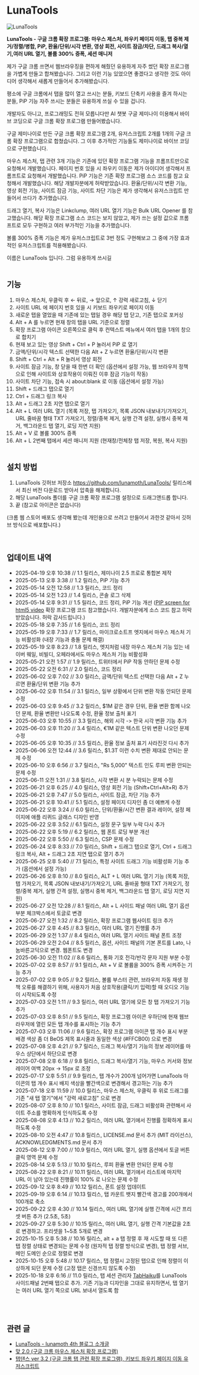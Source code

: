 # LunaTools

![LunaTools](https://raw.githubusercontent.com/lunamoth/LunaTools/refs/heads/main/251018_LunaTools_11.0_Screenshot.png)

**LunaTools - 구글 크롬 확장 프로그램: 마우스 제스처, 좌우키 페이지 이동, 탭 중복 제거/정렬/병합, PiP, 환율/단위/시각 변환, 영상 회전, 사이트 잠금/차단, 드래그 복사/열기,여러 URL 열기, 볼륨 300% 증폭, 세션 매니저**

제가 구글 크롬 쓰면서 웹브라우징을 편하게 해줬던 유용하게 자주 썼던 확장 프로그램을 가볍게 만들고 합쳐봤습니다. 그리고 이런 기능 있었으면 좋겠다고 생각한 것도 아이디어 생각해서 새롭게 만들어서 추가해봤습니다.

평소에 구글 크롬에서 탭을 많이 열고 쓰시는 분들, 키보드 단축키 사용을 즐겨 하시는 분들, PiP 기능 자주 쓰시는 분들은 유용하게 쓰실 수 있을 겁니다.

개발자도 아니고, 프로그래밍도 전혀 모릅니다만 AI 챗봇 구글 제미나이 이용해서 바이브 코딩으로 구글 크롬 확장 프로그램 만들어봤습니다.

구글 제미나이로 만든 구글 크롬 확장 프로그램 2개, 유저스크립트 2개를 1개의 구글 크롬 확장 프로그램으로 합쳤습니다. 그 이후 추가적인 기능들도 제미나이로 바이브 코딩으로 구현했습니다.

마우스 제스처, 탭 관련 3개 기능은 기존에 있던 확장 프로그램 기능을 프롬프트만으로 요청해서 개발했습니다. 페이지 번호 있을 시 좌우키 이동은 제가 아이디어 생각해서 프롬프트로 요청해서 개발했습니다. PiP 기능은 기존 확장 프로그램 소스 코드를 참고 요청해서 개발했습니다. 해당 개발자분에게 허락받았습니다. 환율/단위/시각 변환 기능, 영상 회전 기능, 사이트 잠금 기능, 사이트 차단 기능은 제가 생각해서 유저스크립트 만들어서 쓰다가 추가했습니다.

드래그 열기, 복사 기능은 Linkclump, 여러 URL 열기 기능은 Bulk URL Opener 를 참고했습니다. 해당 확장 프로그램 소스 코드는 보지 않았고, 제가 쓰는 설정 값으로 프롬프트로 모두 구현하고 여러 부가적인 기능을 추가했습니다.

볼륨 300% 증폭 기능은 제가 유저스크립트로 3번 정도 구현해보고 그 중에 가장 효과적인 유저스크립트를 적용해봤습니다.

이름은 LunaTools 입니다. 그럼 유용하게 쓰시길
<br><br>

## 기능

1. 마우스 제스처, 우클릭 후 ← 뒤로, → 앞으로, ↑ 강력 새로고침, ↓ 닫기    
2. 사이트 URL 에 페이지 번호 있을 시 키보드 좌우키로 페이지 이동
3. 새로운 탭을 열었을 때 기존에 있는 탭일 경우 해당 탭 닫고, 기존 탭으로 포커싱
4. Alt + A 를 누르면 현재 창의 탭을 URL 기준으로 정렬
5. 확장 프로그램 아이콘 오른쪽으로 클릭 후 컨텍스트 메뉴에서 여러 탭을 1개의 창으로 합치기
6. 현재 보고 있는 영상 Shift + Ctrl + P 눌러서 PiP 로 열기
7. 금액/단위/시각 텍스트 선택한 다음 Alt + Z 누르면 환율/단위/시각 변환
8. Shift + Ctrl + Alt + R 눌러서 영상 회전
9. 사이트 잠금 기능, 창 닫을 때 한번 더 확인 (옵션에서 설정 가능, 웹 브라우저 정책으로 인해 사이트와 상호작용이 이뤄진 이후 잠금 기능이 작동)
10. 사이트 차단 기능, 접속 시 about:blank 로 이동 (옵션에서 설정 가능)
11. Shift + 드래그 탭으로 열기
12. Ctrl + 드래그 링크 복사
13. Alt + 드래그 2초 지연 탭으로 열기
14. Alt + L 여러 URL 열기 (목록 저장, 탭 가져오기, 목록 JSON 내보내기/가져오기, URL 줄바꿈 형태 TXT 가져오기, 정렬/중복 제거, 실행 간격 설정, 실행시 중복 제거, 백그라운드 탭 열기, 로딩 지연 지원)
15. Alt + V 로 볼륨 300% 증폭
16. Alt + L 2번째 탭에서 세션 매니저 지원 (현재창/전체창 탭 저장, 복원, 복사 지원) 
<br/><br>

## 설치 방법
 1. LunaTools 깃허브 저장소 https://github.com/lunamoth/LunaTools/ 릴리스에서 최신 버전 다운로드 받아서 압축을 해제합니다.
 2. 해당 LunaTools 폴더를 구글 크롬 확장 프로그램 설정으로 드래그앤드롭 합니다.
 3. 끝 (참고로 아이콘은 없습니다)

(크롬 웹 스토어 배포도 생각해 봤는데 개인용으로 쓰려고 만들어서 과한것 같아서 깃허브 방식으로 배포합니다.)<br/>
<br><br/>

## 업데이트 내역
* 2025-04-19 오후 10:38 // 1.1 릴리스, 제미나이 2.5 프로로 통합본 제작
* 2025-05-13 오후 3:38 // 1.2 릴리스, PiP 기능 추가
* 2025-05-14 오전 12:58 // 1.3 릴리스, 코드 정리
* 2025-05-14 오전 1:23 // 1.4 릴리스, 콘솔 로그 삭제
* 2025-05-14 오후 9:31 // 1.5 릴리스, 코드 정리, PiP 기능 개선 ([PIP screen for html5 video](https://chromewebstore.google.com/detail/pip-screen-for-html5-vide/ebgihmollhfickaopoldkikdnipmdemg?hl=ko) 확장 프로그램 코드 참고했습니다. 개발자분에게 소스 코드 참고 허락 받았습니다. 허락 감사드립니다.)
* 2025-05-18 오후 7:35 // 1.6 릴리스, 코드 정리
* 2025-05-19 오후 7:33 // 1.7 릴리스, 마이크로소트프 엣지에서 마우스 제스처 기능 비활성화 (내장 기능과 충돌 문제 해결)
* 2025-05-19 오후 8:23 // 1.8 릴리스, 엣지처럼 내장 마우스 제스처 기능 있는 네이버 웨일, 비빌디, 오페라에서도 마우스 제스처 기능 비활성화
* 2025-05-21 오전 1:57 // 1.9 릴리스, 트위터에서 PiP 작동 안하던 문제 수정
* 2025-05-22 오전 6:31 // 2.0 릴리스, 코드 정리
* 2025-06-02 오후 7:02 // 3.0 릴리스, 금액/단위 텍스트 선택한 다음 Alt + Z 누르면 환율/단위 변환 기능 추가
* 2025-06-02 오후 11:54 // 3.1 릴리스, 일부 상황에서 단위 변환 작동 안되던 문제 수정
* 2025-06-03 오후 9:45 // 3.2 릴리스, $1M 같은 경우 단위, 환율 변환 함께 나오던 문제, 환율 변환만 나오도록 수정, 환율 정보 출처 표기
* 2025-06-03 오후 10:55 // 3.3 릴리스, 해외 시각 -> 한국 시각 변환 기능 추가
* 2025-06-03 오후 11:20 // 3.4 릴리스, €1M 같은 텍스트 단위 변환 나오던 문제 수정
* 2025-06-05 오후 10:35 // 3.5 릴리스, 환율 정보 출처 표기 사라진것 다시 추가
* 2025-06-06 오전 12:44 // 3.6 릴리스, $1.3T 이런 수치 변환 제대로 안되는 문제 수정
* 2025-06-10 오후 6:56 // 3.7 릴리스, "Rs 5,000" 텍스트 인도 루피 변환 안되는 문제 수정
* 2025-06-11 오전 1:31 // 3.8 릴리스, 시각 변환 시 분 누락되는 문제 수정
* 2025-06-21 오후 6:25 // 4.0 릴리스, 영상 회전 기능 (Shift+Ctrl+Alt+R) 추가
* 2025-06-21 오후 7:47 // 5.0 릴리스, 사이트 잠금, 차단 기능 추가
* 2025-06-21 오후 10:41 // 5.1 릴리스, 설정 페이지 디자인 좀 더 예쁘게 수정
* 2025-06-22 오후 3:24 // 6.0 릴리스, 단위/환율/시간 변환 결과 레이어, 설정 페이지에 애플 리퀴드 글래스 디자인 반영
* 2025-06-22 오후 3:52 // 6.1 릴리스, 설정 문구 일부 누락 다시 추가
* 2025-06-22 오후 5:19 // 6.2 릴리스, 웹 폰트 로딩 부분 개선
* 2025-06-22 오후 5:50 // 6.3 릴리스, CSP 문제 수정
* 2025-06-24 오후 8:33 // 7.0 릴리스, Shift + 드래그 탭으로 열기, Ctrl + 드래그 링크 복사, Alt + 드래그 2초 지연 탭으로 열기 추가
* 2025-06-25 오후 5:40 // 7.1 릴리스, 특정 사이트 드래그 기능 비활성화 기능 추가 (옵션에서 설정 가능)
* 2025-06-26 오후 8:10 // 8.0 릴리스, ALT + L 여러 URL 열기 기능 (목록 저장, 탭 가져오기, 목록 JSON 내보내기/가져오기, URL 줄바꿈 형태 TXT 가져오기, 정렬/중복 제거, 실행 간격 설정, 실행시 중복 제거, 백그라운드 탭 열기, 로딩 지연 지원)
* 2025-06-27 오전 12:28 // 8.1 릴리스, Alt + L 사이드 패널 여러 URL 열기 옵션 부분 체크박스에서 토글로 변경
* 2025-06-27 오전 1:32 // 8.2 릴리스, 확장 프로그램 웹사이트 링크 추가
* 2025-06-27 오후 4:45 // 8.3 릴리스, 여러 URL 열기 진행률 추가
* 2025-06-29 오전 1:37 // 8.4 릴리스, 여러 URL 열기 사이드 패널 폰트 조정
* 2025-06-29 오전 2:04 // 8.5 릴리스, 옵션, 사이드 패널의 기본 폰트를 Lato, 나눔바른고딕으로 변경. 웹폰트도 변경
* 2025-06-30 오전 11:02 // 8.6 릴리스, 통화 기호 전각/반각 문자 지원 부분 수정
* 2025-07-02 오후 8:57 // 9.1 릴리스, Alt + V 로 볼륨을 300% 증폭 시켜주는 기능 추가
* 2025-07-02 오후 9:05 // 9.2 릴리스, 볼륨 부스터 관련, 브라우저 자동 재생 정책 오류를 해결하기 위해, 사용자가 처음 상호작용(클릭/키 입력)할 때 오디오 기능이 시작되도록 수정
* 2025-07-03 오전 1:11 // 9.3 릴리스, 여러 URL 열기에 모든 창 탭 가져오기 기능 추가
* 2025-07-03 오후 8:51 // 9.5 릴리스, 확장 프로그램 아이콘 우하단에 현재 웹브라우저에 열린 모든 탭 개수를 표시하는 기능 추가
* 2025-07-03 오후 11:06 // 9.6 릴리스, 확장 프로그램 아이콘 탭 개수 표시 부분 배경 색상 좀 더 BeOS 제목 표시줄과 동일한 색상 (#FFCB00) 으로 변경
* 2025-07-08 오후 4:21 // 9.7 릴리스, 드래그 복사/열기 기능의 정보 레이어를 마우스 상단에서 하단으로 변경
* 2025-07-08 오후 6:18 // 9.8 릴리스, 드래그 복사/열기 기능, 마우스 커서와 정보 레이어 여백 20px -> 15px 로 조정
* 2025-07-17 오후 5:51 // 9.9 릴리스, 탭 개수가 200개 넘어가면 LunaTools 아이콘의 탭 개수 표시 배지 색상을 빨간색으로 변경해서 경고하는 기능 추가
* 2025-07-18 오후 11:59 // 10.0 릴리스, 마우스 제스처, 우클릭 후 위로 드래그를 기존 "새 탭 열기"에서 "강력 새로고침" 으로 변경
* 2025-08-07 오후 8:10 // 10.1 릴리스, 사이트 잠금, 드래그 비활성화 관련해서 사이트 주소를 명확하게 인식하도록 수정
* 2025-08-08 오후 4:13 // 10.2 릴리스, 여러 URL 열기에서 진행률 정확하게 표시하도록 수정
* 2025-08-10 오전 4:47 // 10.8 릴리스, LICENSE.md 문서 추가 (MIT 라이선스), ACKNOWLEDGMENTS.md 문서 추가
* 2025-08-12 오후 7:00 // 10.9 릴리스, 여러 URL 열기, 실행 옵션에서 토글 버튼 클릭 영역 문제 수정
* 2025-08-14 오후 5:13 // 10.10 릴리스, 루피 환율 변환 안되던 문제 수정
* 2025-08-22 오후 8:21 // 10.11 릴리스, 여러 URL 열기에서 리스트에 마지막 URL 이 남아 있는데 진행률이 100% 로 나오는 문제 수정
* 2025-09-12 오후 8:49 // 10.12 릴리스, 폰트 설정 업데이트
* 2025-09-19 오후 6:14 // 10.13 릴리스, 탭 카운트 뱃지 빨간색 경고를 200개에서 100개로 축소
* 2025-09-22 오후 4:30 // 10.14 릴리스, 여러 URL 열기에 실행 간격에 시간 프리셋 버튼 추가 (2.5초, 5초)
* 2025-09-27 오후 5:30 // 10.15 릴리스, 여러 URL 열기, 실행 간격 기본값을 2초로 변경하고. 프리셋을 1~5초 5개로 변경
* 2025-10-15 오후 5:38 // 10.16 릴리스, alt + a 탭 정렬 후 재 시도할 때 또 다른 탭 정렬 상태로 변경되는 문제 수정 (원자적 탭 정렬 방식으로 변경), 탭 정렬 서브, 메인 도메인 순으로 정렬로 변경
* 2025-10-15 오후 5:48 // 10.17 릴리스, 탭 정렬시 고정된 탭으로 인해 정렬이 이상하게 되던 문제 수정 (고정 탭은 신경쓰지 않도록 수정)
* 2025-10-18 오후 6:16 // 11.0 릴리스, 탭 세션 관리자 [TabHaiku](http://lunamoth.com/2322)를 LunaTools 사이드패널 2번째 탭으로 추가. 기존 기능과 디자인을 그대로 유지하면서, 탭 열기는 여러 URL 열기 쪽으로 URL 보내서 열도록 함


<br/><br>

## 관련 글
*   [LunaTools - lunamoth 4th 블로그 소개글](http://lunamoth.com/2319)
*   [맞 2.0 (구글 크롬 마우스 제스처 확장 프로그램)](http://lunamoth.com/2318)   
*   [탭댄스 ver 3.2 (구글 크롬 탭 관련 확장 프로그램), 키보드 좌우키 페이지 이동 유저스크립트](http://lunamoth.com/2314)
